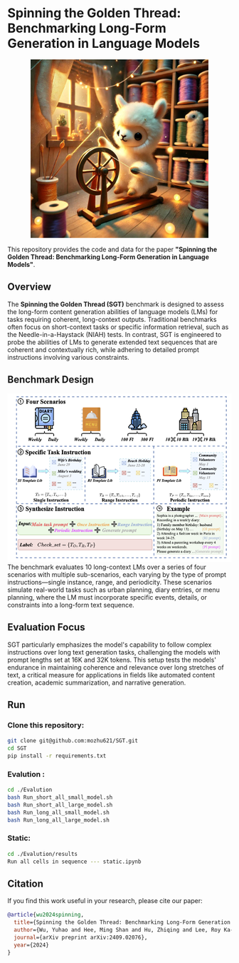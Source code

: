 # Spinning the Golden Thread: Benchmarking Long-Form Generation in Language Models

<div style="text-align: center;">
    <img src="Fig/SGT.jpg" width="400" height="400">
</div>

This repository provides the code and data for the paper **"Spinning the Golden Thread: Benchmarking Long-Form Generation in Language Models"**.

## Overview
The **Spinning the Golden Thread (SGT)** benchmark is designed to assess the long-form content generation abilities of language models (LMs) for tasks requiring coherent, long-context outputs. Traditional benchmarks often focus on short-context tasks or specific information retrieval, such as the Needle-in-a-Haystack (NIAH) tests. In contrast, SGT is engineered to probe the abilities of LMs to generate extended text sequences that are coherent and contextually rich, while adhering to detailed prompt instructions involving various constraints.

## Benchmark Design 
![SGT Benchmark Overview](Fig/SGT_overview.png)
The benchmark evaluates 10 long-context LMs over a series of four scenarios with multiple sub-scenarios, each varying by the type of prompt instructions—single instance, range, and periodicity. These scenarios simulate real-world tasks such as urban planning, diary entries, or menu planning, where the LM must incorporate specific events, details, or constraints into a long-form text sequence.

## Evaluation Focus
SGT particularly emphasizes the model's capability to follow complex instructions over long text generation tasks, challenging the models with prompt lengths set at 16K and 32K tokens. This setup tests the models' endurance in maintaining coherence and relevance over long stretches of text, a critical measure for applications in fields like automated content creation, academic summarization, and narrative generation.


## Run

### Clone this repository:

```bash
git clone git@github.com:mozhu621/SGT.git
cd SGT
pip install -r requirements.txt
```

### Evalution :
```bash
cd ./Evalution
bash Run_short_all_small_model.sh
bash Run_short_all_large_model.sh
bash Run_long_all_small_model.sh
bash Run_long_all_large_model.sh
```

### Static:
```bash
cd ./Evalution/results
Run all cells in sequence --- static.ipynb
```
## Citation

If you find this work useful in your research, please cite our paper:

```bibtex
@article{wu2024spinning,
  title={Spinning the Golden Thread: Benchmarking Long-Form Generation in Language Models},
  author={Wu, Yuhao and Hee, Ming Shan and Hu, Zhiqing and Lee, Roy Ka-Wei},
  journal={arXiv preprint arXiv:2409.02076},
  year={2024}
}
